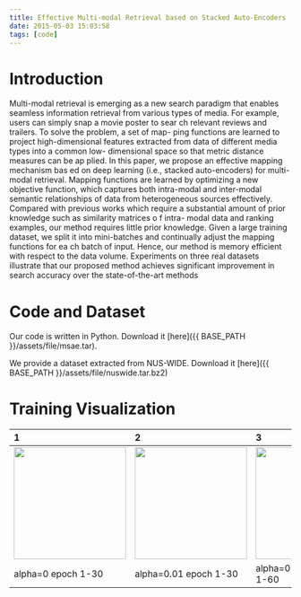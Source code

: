 ```yaml
---
title: Effective Multi-modal Retrieval based on Stacked Auto-Encoders
date: 2015-05-03 15:03:58
tags: [code]
---
```


# Introduction

Multi-modal retrieval is emerging as a new search paradigm that enables
seamless information retrieval from various types of media. For example,
users can simply snap a movie poster to sear ch relevant reviews and trailers.
To solve the problem, a set of map- ping functions are learned to project
high-dimensional features extracted from data of different media types into
a common low- dimensional space so that metric distance measures can be ap
plied.  In this paper, we propose an effective mapping mechanism bas ed on deep
learning (i.e., stacked auto-encoders) for multi-modal retrieval. Mapping
functions are learned by optimizing a new objective function, which captures
both intra-modal and inter-modal semantic relationships of data from
heterogeneous sources effectively. Compared with previous works which require
a substantial amount of prior knowledge such as similarity matrices o f
intra- modal data and ranking examples, our method requires little prior
knowledge. Given a large training dataset, we split it into mini-batches and
continually adjust the mapping functions for ea ch batch of input. Hence, our
method is memory efficient with respect to the data volume. Experiments on
three real datasets illustrate that our proposed method achieves significant
improvement in search accuracy over the state-of-the-art methods

# Code and Dataset

Our code is written in Python. Download it [here]({{ BASE_PATH }}/assets/file/msae.tar).

We provide a dataset extracted from NUS-WIDE. Download it [here]({{ BASE_PATH }}/assets/file/nuswide.tar.bz2)

# Training Visualization

1|2|3|4
:---|:---|:---|:---
<img src="{{ BASE_PATH }}/assets/image/alpha000.gif"  width="200px"/> | <img src="{{ BASE_PATH }}/assets/image/alpha01.gif" width="200px"/> | <img src="{{ BASE_PATH }}/assets/image/beta001.gif"  width="200px"/> | <img src="{{ BASE_PATH }}/assets/image/beta01.gif"  width="200px"/>
alpha=0 epoch 1-30 | alpha=0.01 epoch 1-30 | alpha=0 beta=0.01 epoch 1-60 |alpha=0 beta=0.1 epoch 1-60
